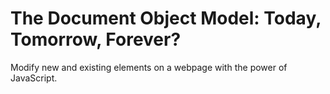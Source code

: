 # The Document Object Model: Today, Tomorrow, Forever?
Modify new and existing elements on a webpage with the power of JavaScript.